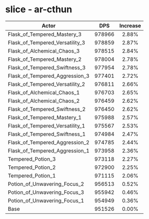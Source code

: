 # slice - ar-cthun
| Actor | DPS | Increase |
|---|:---:|:---:|
|Flask_of_Tempered_Mastery_3|978966|2.88%|
|Flask_of_Tempered_Versatility_3|978859|2.87%|
|Flask_of_Alchemical_Chaos_3|978515|2.84%|
|Flask_of_Tempered_Mastery_2|978004|2.78%|
|Flask_of_Tempered_Swiftness_3|977954|2.78%|
|Flask_of_Tempered_Aggression_3|977401|2.72%|
|Flask_of_Tempered_Versatility_2|976811|2.66%|
|Flask_of_Alchemical_Chaos_1|976703|2.65%|
|Flask_of_Alchemical_Chaos_2|976459|2.62%|
|Flask_of_Tempered_Swiftness_2|976450|2.62%|
|Flask_of_Tempered_Mastery_1|975988|2.57%|
|Flask_of_Tempered_Versatility_1|975567|2.53%|
|Flask_of_Tempered_Swiftness_1|974984|2.47%|
|Flask_of_Tempered_Aggression_2|974785|2.44%|
|Flask_of_Tempered_Aggression_1|973958|2.36%|
|Tempered_Potion_3|973118|2.27%|
|Tempered_Potion_2|972900|2.25%|
|Tempered_Potion_1|971115|2.06%|
|Potion_of_Unwavering_Focus_2|956513|0.52%|
|Potion_of_Unwavering_Focus_3|955942|0.46%|
|Potion_of_Unwavering_Focus_1|954949|0.36%|
|Base|951526|0.00%|
